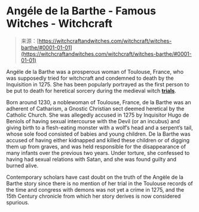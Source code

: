 <!--yml
category: 未分类
date: 2024-06-12 18:26:49
-->

# Angéle de la Barthe - Famous Witches - Witchcraft

> 来源：[https://witchcraftandwitches.com/witchcraft/witches-barthe/#0001-01-01](https://witchcraftandwitches.com/witchcraft/witches-barthe/#0001-01-01)

Angéle de la Barthe was a prosperous woman of Toulouse, France, who was supposedly tried for witchcraft and condemned to death by the Inquisition in 1275\. She has been popularly portrayed as the first person to be put to death for heretical sorcery during the medieval witch [**trials**](http://witchcraftandwitches.com/witchcraft/trials/).

Born around 1230, a noblewoman of Toulouse, France, de la Barthe was an adherent of Catharism, a Gnostic Christian sect deemed heretical by the Catholic Church. She was allegedly accused in 1275 by Inquisitor Hugo de Beniols of having sexual intercourse with the Devil (or an incubus) and giving birth to a flesh-eating monster with a wolf’s head and a serpent’s tail, whose sole food consisted of babies and young children. De la Barthe was accused of having either kidnapped and killed these children or of digging them up from graves, and was held responsible for the disappearance of many infants over the previous two years. Under torture, she confessed to having had sexual relations with Satan, and she was found guilty and burned alive.

Contemporary scholars have cast doubt on the truth of the Angèle de la Barthe story since there is no mention of her trial in the Toulouse records of the time and congress with demons was not yet a crime in 1275, and the 15th Century chronicle from which her story derives is now considered spurious.